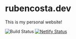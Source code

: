 # rubencosta.dev

This is my personal website!

![Build Status](https://travis-ci.org/rubenbase/rubencosta.dev.svg?branch=master)
[![Netlify Status](https://api.netlify.com/api/v1/badges/8e327620-01b9-4855-93b7-236490ce86af/deploy-status)](https://app.netlify.com/sites/jolly-colden-d5f654/deploys)
